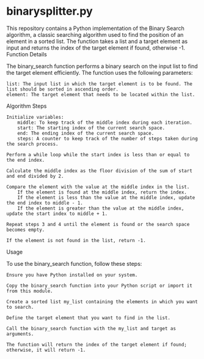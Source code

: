 # binarysplitter.py

This repository contains a Python implementation of the Binary Search algorithm, a classic searching algorithm used to find the position of an element in a sorted list. The function takes a list and a target element as input and returns the index of the target element if found, otherwise -1.
Function Details

The binary_search function performs a binary search on the input list to find the target element efficiently. The function uses the following parameters:

    list: The input list in which the target element is to be found. The list should be sorted in ascending order.
    element: The target element that needs to be located within the list.

Algorithm Steps

    Initialize variables:
        middle: To keep track of the middle index during each iteration.
        start: The starting index of the current search space.
        end: The ending index of the current search space.
        steps: A counter to keep track of the number of steps taken during the search process.

    Perform a while loop while the start index is less than or equal to the end index.

    Calculate the middle index as the floor division of the sum of start and end divided by 2.

    Compare the element with the value at the middle index in the list.
        If the element is found at the middle index, return the index.
        If the element is less than the value at the middle index, update the end index to middle - 1.
        If the element is greater than the value at the middle index, update the start index to middle + 1.

    Repeat steps 3 and 4 until the element is found or the search space becomes empty.

    If the element is not found in the list, return -1.

Usage

To use the binary_search function, follow these steps:

    Ensure you have Python installed on your system.

    Copy the binary_search function into your Python script or import it from this module.

    Create a sorted list my_list containing the elements in which you want to search.

    Define the target element that you want to find in the list.

    Call the binary_search function with the my_list and target as arguments.

    The function will return the index of the target element if found; otherwise, it will return -1.
